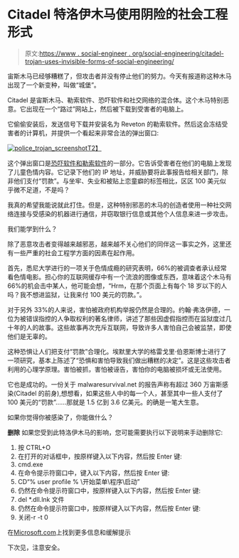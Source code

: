 # Citadel 特洛伊木马使用阴险的社会工程形式

> 原文:[https://www . social-engineer . org/social-engineering/citadel-trojan-uses-invisible-forms-of-social-engineering/](https://www.social-engineer.org/social-engineering/citadel-trojan-uses-insidious-forms-of-social-engineering/)

宙斯木马已经够糟糕了，但攻击者并没有停止他们的努力。今天有报道称这种木马出现了一个新变种，叫做“城堡”。

Citadel 是宙斯木马、勒索软件、恐吓软件和社交网络的混合体。这个木马特别恶意。它出现在一个“路过”网站上，然后被下载到受害者的电脑上。

它偷偷安装后，发送信号下载并安装名为 Reveton 的勒索软件。然后这会冻结受害者的计算机，并提供一个看起来非常合法的弹出窗口:

[![](../Images/4ddc0f4c34d27f159c842125e99d4b24.png "police_trojan_screenshot")T2】](https://www.social-engineer.org/interesting-se-articles/citadel-trojan-uses-insidious-forms-of-social-engineering/attachment/police_trojan_screenshot/)

这个弹出窗口是[恐吓软件和勒索软件](https://www.social-engineer.org/framework/general-discussion/categories-social-engineers/hackers/ "Social Engineer Hackers")的一部分。它告诉受害者在他们的电脑上发现了儿童色情内容。它记录下他们的 IP 地址，并威胁要将此事报告给相关部门，除非他们支付“罚款”。与坐牢、失业和被贴上恋童癖的标签相比，区区 100 美元似乎微不足道，不是吗？

我真的希望我能说就此打住。但是，这种特别邪恶的木马的创造者使用一种社交网络连接与受感染的机器进行通信，并窃取银行信息或其他个人信息来进一步攻击。

我们能学到什么？

除了恶意攻击者变得越来越邪恶，越来越不关心他们的同伴这一事实之外，这里还有一些严重的社会工程学方面的因素在起作用。

首先，悉尼大学进行的一项关于色情成瘾的研究表明，66%的被调查者承认经常看色情电影。担心你的互联网缓存中有一个流浪的图像或东西，意味着这个木马有 66%的机会击中某人，他可能会想，“Hrm，在那个页面上有每个 18 岁以下的人吗？我不想进监狱，让我来付 100 美元的罚款。”。

对于另外 33%的人来说，害怕被政府机构举报仍然是合理的。约翰·弗洛伊德，一位为被错误指控的人争取权利的著名律师，讲述了那些因虚假指控而在监狱度过几十年的人的故事。这些故事再次充斥互联网，导致许多人害怕自己会被监禁，即使他们是无辜的。

这种恐惧让人们把支付“罚款”合理化。埃默里大学的格雷戈里·伯恩斯博士进行了一项研究，基本上陈述了“恐惧和害怕导致我们做出糟糕的决定”。这是这些攻击者利用的心理学原理。害怕被抓，害怕被诬告，害怕你的电脑被损坏或无法使用。

它也是成功的。一份关于 malwaresurvival.net 的报告声称有超过 360 万宙斯感染(Citadel 的前身),想想看，如果这些人中的每一个人，甚至其中一些人支付了 100 美元的“罚款”……那就是 1.5 亿到 3.6 亿美元。的确是一笔大生意。

如果你觉得你被感染了，你能做什么？

**删除**
如果您受到此特洛伊木马的影响，您可能需要执行以下说明来手动删除它:

1.  按 CTRL+O
2.  在打开的对话框中，按原样键入以下内容，然后按 Enter 键:
3.  cmd.exe
4.  在命令提示符窗口中，键入以下内容，然后按 Enter 键:
5.  CD“% user profile % \开始菜单\程序\启动”
6.  仍然在命令提示符窗口中，按原样键入以下内容，然后按 Enter 键:
7.  del *.dll.lnk 文件
8.  仍然在命令提示符窗口中，按原样键入以下内容，然后按 Enter 键:
9.  关闭-r -t 0

在[Microsoft.com](https://www.microsoft.com/security/portal/Threat/Encyclopedia/Entry.aspx?Name=Trojan%3aWin32%2fReveton.A "Citadel Mitigation")上找到更多信息和缓解提示

下次见，注意安全。